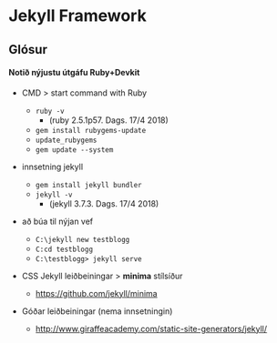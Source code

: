 # Jekyll Framework

## Glósur
#### Notið nýjustu útgáfu Ruby+Devkit

* CMD > start command with Ruby
  * ``` ruby -v ``` 
  	* (ruby 2.5.1p57. Dags. 17/4 2018)
  * ``` gem install rubygems-update ``` 
  * ``` update_rubygems ``` 
  * ``` gem update --system ``` 

* innsetning jekyll 
  * ``` gem install jekyll bundler ```
  * ``` jekyll -v ```  
  	* (jekyll 3.7.3. Dags. 17/4 2018)

* að búa til nýjan vef
  * ``` C:\jekyll new testblogg ``` 
  * ``` C:cd testblogg ``` 
  * ``` C:\testblogg> jekyll serve ``` 

* CSS Jekyll leiðbeiningar > **minima** stílsíður 
  * https://github.com/jekyll/minima 

* Góðar leiðbeiningar (nema innsetningin) 
  * http://www.giraffeacademy.com/static-site-generators/jekyll/